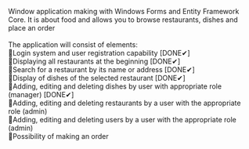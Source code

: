 Window application making with Windows Forms and Entity Framework Core. It is about food and allows you to browse restaurants, dishes and place an order </br>
</br>
The application will consist of elements: </br>
🔸Login system and user registration capability [DONE✔]</br>
🔸Displaying all restaurants at the beginning [DONE✔]</br>
🔸Search for a restaurant by its name or address [DONE✔]</br>
🔸Display of dishes of the selected restaurant [DONE✔]</br>
🔸Adding, editing and deleting dishes by user with appropriate role (manager) [DONE✔]</br>
🔸Adding, editing and deleting restaurants by a user with the appropriate role (admin) </br>
🔸Adding, editing and deleting users by a user with the appropriate role (admin) </br>
🔸Possibility of making an order </br>
